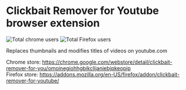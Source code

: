 # Clickbait Remover for Youtube browser extension
![Total chrome users](https://img.shields.io/chrome-web-store/users/omoinegiohhgbikclijaniebjpkeopip?label=Chrome%20users)
![Total Firefox users](https://img.shields.io/amo/users/clickbait-remover-for-youtube?label=Firefox%20users)

Replaces thumbnails and modifies titles of videos on youtube.com

Chrome store: https://chrome.google.com/webstore/detail/clickbait-remover-for-you/omoinegiohhgbikclijaniebjpkeopip    
Firefox store: https://addons.mozilla.org/en-US/firefox/addon/clickbait-remover-for-youtube/
